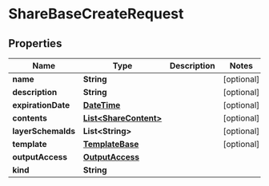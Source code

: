 
# ShareBaseCreateRequest

## Properties
Name | Type | Description | Notes
------------ | ------------- | ------------- | -------------
**name** | **String** |  |  [optional]
**description** | **String** |  |  [optional]
**expirationDate** | [**DateTime**](DateTime.md) |  |  [optional]
**contents** | [**List&lt;ShareContent&gt;**](ShareContent.md) |  |  [optional]
**layerSchemaIds** | **List&lt;String&gt;** |  |  [optional]
**template** | [**TemplateBase**](TemplateBase.md) |  |  [optional]
**outputAccess** | [**OutputAccess**](OutputAccess.md) |  | 
**kind** | **String** |  | 



